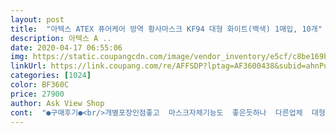 ```yaml
---
layout: post 
title:  "아텍스 ATEX 퓨어케어 방역 황사마스크 KF94 대형 화이트(백색) 1매입, 10개" 
description: 아텍스 A ..
date: 2020-04-17 06:55:06 
img: https://static.coupangcdn.com/image/vendor_inventory/e5cf/c8be169b6df3f9fbda1390313b43b07cbad454d21615c26663d8e95b10fa.png 
linkUrl: https://link.coupang.com/re/AFFSDP?lptag=AF3600438&subid=ahnPublicAsk&pageKey=1238590239&itemId=2234177173&vendorItemId=70525209013&traceid=V0-113-ed68f6c6a1ac429f 
categories: [1024] 
color: BF360C 
price: 27900 
author: Ask View Shop 
cont:  "●구매후기●<br/>개별포장인점좋고  마스크자체기능도  좋은듯하나  다른업체  대형마스크보다  작아  귀가  아파요<br/>대형인데 얼굴이 작은편인 여성한테 쓰기 적합하네요.<br/><br/>병원갈때 쓰려고 94짜리가 하고 가격이 싸도 여러개 들어있는 것보다는 개별포장이 좋을거 같아 구매했어요.<br/><br/>개별포장인점좋고  마스크자체기능도  좋은듯하나  다른업체  대형마스크보다  작아  귀가  아파요<br/>대형인데 얼굴이 작은편인 여성한테 쓰기 적합하네요.<br/><br/>병원갈때 쓰려고 94짜리가 하고 가격이 싸도 여러개 들어있는 것보다는 개별포장이 좋을거 같아 구매했어요.<br/><br/>" 
---
```


